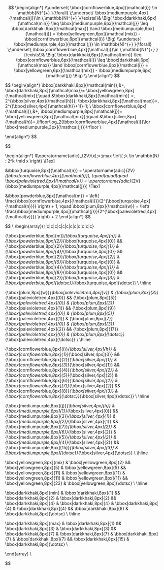 $$
\begin{align*}
  \\\underset{ \bbox[cornflowerblue,4px]{\mathcal{i}} \in \mathbb{N}^{+} }{\forall}
  \;\underset{ \bbox[mediumpurple,4px]{\mathcal{j}}\in \,\mathbb{N}^{+}  }{\exists!}& 
  \Big(
  \bbox[darkkhaki,6px]{\mathcal{min}} \leq 
  \bbox[mediumpurple,6px]{\mathcal{j}} \leq
  \bbox[darkkhaki,6px]{\mathcal{max}} \land
  \bbox[mediumpurple,6px]{\mathcal{j}} =
  \bbox[yellowgreen,6px]{\mathcal{mix}} -
  \bbox[cornflowerblue,6px]{\mathcal{i}}
  \Big)
  \\\underset{ \bbox[mediumpurple,4px]{\mathcal{j}} \in \mathbb{N}^{+} }{\forall}
  \;\underset{ \bbox[cornflowerblue,4px]{\mathcal{i}}\in \,\mathbb{N}^{+} }{\exists!}& 
  \Big(
  \bbox[darkkhaki,6px]{\mathcal{min}} \leq 
  \bbox[cornflowerblue,6px]{\mathcal{i}} \leq
  \bbox[darkkhaki,6px]{\mathcal{max}} \land
  \bbox[cornflowerblue,6px]{\mathcal{i}} =
  \bbox[yellowgreen,6px]{\mathcal{mix}} -
  \bbox[mediumpurple,6px]{\mathcal{j}}
  \Big)
  \\ 
\end{align*}
$$

$$
\begin{align*}
  \bbox[darkkhaki,8px]{\mathcal{min}}\,&+\,
  \bbox[darkkhaki,8px]{\mathcal{max}}=
  \bbox[yellowgreen,8px]{\mathcal{mix}}\;\quad
  &\bbox[darkkhaki,8px]{\mathcal{min}} =\, 2^{\bbox[silver,4px]{\mathcal{h}}}\; 
  \bbox[darkkhaki,8px]{\mathcal{max}}=\, 2^{(\bbox[silver,4px]{\mathcal{h}}+1)}-1\; 
  \\
  \bbox[cornflowerblue,8px]{\mathcal{i}}\,&+\,
  \bbox[mediumpurple,8px]{\mathcal{j}}=
  \bbox[yellowgreen,8px]{\mathcal{mix}}\;\quad
  &\bbox[silver,8px]{\mathcal{h}}=\,\lfloor\log_2(\bbox[cornflowerblue,4px]{\mathcal{i}}\lor
  \bbox[mediumpurple,3px]{\mathcal{j}})\rfloor
  \\
  
  \end{align*}
  $$

$$

\begin{align*}
&\operatorname{adic}_{2V}(x)\;=\;\max \left\{ \;k \in \mathbb{N} : 2^k \mid x \right\} \\[1ex]

&\bbox[turquoise,8px]{\mathcal{n}} = \operatorname{adic}_{2V}(\bbox[cornflowerblue,4px]{\mathcal{i}}), \quad\quad\quad
\bbox[palevioletred,8px]{\mathcal{v}} = \operatorname{adic}_{2V}(\bbox[mediumpurple,4px]{\mathcal{j}}) \\[1ex]

&\bbox[powderblue,8px]{\mathcal{m}} = \left( \frac{\bbox[cornflowerblue,4px]{\mathcal{i}}}{2^{\bbox[turquoise,4px]{\mathcal{n}}}} \right) + 1, \quad
\bbox[plum,8px]{\mathcal{w}} = \left( \frac{\bbox[mediumpurple,4px]{\mathcal{j}}}{2^{\bbox[palevioletred,4px]{\mathcal{v}}}} \right) + 2
\end{align*}
$$

  $$
  \\
  \begin{array}{r|c|c|c|c|c|c|c|c|c|c|c|c} 
  
  {\bbox[powderblue,8px]{m}}_{\bbox[turquoise,4px]{n}} & 
  {\bbox[powderblue,8px]{2}}_{\bbox[turquoise,4px]{0}} && 
  {\bbox[powderblue,8px]{2}}_{\bbox[turquoise,4px]{1}} & 
  {\bbox[powderblue,8px]{4}}_{\bbox[turquoise,4px]{0}} && 
  {\bbox[powderblue,8px]{2}}_{\bbox[turquoise,4px]{2}} & 
  {\bbox[powderblue,8px]{6}}_{\bbox[turquoise,4px]{0}} & 
  {\bbox[powderblue,8px]{4}}_{\bbox[turquoise,4px]{1}} & 
  {\bbox[powderblue,8px]{8}}_{\bbox[turquoise,4px]{0}} && 
  {\bbox[powderblue,8px]{2}}_{\bbox[turquoise,4px]{3}} & 
  {\bbox[powderblue,8px]{\dotsc}}_{\bbox[turquoise,4px]{\dotsc}} \\ \hline
  
  
  {\bbox[plum,8px]{w}}_{\bbox[palevioletred,4px]{v}} &
  {\bbox[plum,8px]{3}}_{\bbox[palevioletred,4px]{0}}  &&
  {\bbox[plum,8px]{5}}_{\bbox[palevioletred,4px]{0}} &
  {\bbox[plum,8px]{3}}_{\bbox[palevioletred,4px]{1}} &&
  {\bbox[plum,8px]{9}}_{\bbox[palevioletred,4px]{0}} &
  {\bbox[plum,8px]{5}}_{\bbox[palevioletred,4px]{1}} &
  {\bbox[plum,8px]{7}}_{\bbox[palevioletred,4px]{0}} &
  {\bbox[plum,8px]{3}}_{\bbox[palevioletred,4px]{2}} &&
  {\bbox[plum,8px]{17}}_{\bbox[palevioletred,4px]{0}} &
  {\bbox[plum,8px]{\dotsc}}_{\bbox[palevioletred,4px]{\dotsc}} \\ \hline

  {\bbox[cornflowerblue,8px]{i}}_{\bbox[silver,4px]{h}} &
  {\bbox[cornflowerblue,8px]{1}}_{\bbox[silver,4px]{0}} &&
  {\bbox[cornflowerblue,8px]{2}}_{\bbox[silver,4px]{1}} &
  {\bbox[cornflowerblue,8px]{3}}_{\bbox[silver,4px]{1}} &&
  {\bbox[cornflowerblue,8px]{4}}_{\bbox[silver,4px]{2}} &
  {\bbox[cornflowerblue,8px]{5}}_{\bbox[silver,4px]{2}} &
  {\bbox[cornflowerblue,8px]{6}}_{\bbox[silver,4px]{2}} &
  {\bbox[cornflowerblue,8px]{7}}_{\bbox[silver,4px]{2}} &&
  {\bbox[cornflowerblue,8px]{8}}_{\bbox[silver,4px]{3}} &
  {\bbox[cornflowerblue,8px]{\dotsc}}_{\bbox[silver,4px]{\dotsc}} \\ \hline
  
  
  {\bbox[mediumpurple,8px]{j}}_{\bbox[silver,4px]{h}} &
  {\bbox[mediumpurple,8px]{1}}_{\bbox[silver,4px]{0}} &&
  {\bbox[mediumpurple,8px]{3}}_{\bbox[silver,4px]{1}} &
  {\bbox[mediumpurple,8px]{2}}_{\bbox[silver,4px]{1}} &&
  {\bbox[mediumpurple,8px]{7}}_{\bbox[silver,4px]{2}} &
  {\bbox[mediumpurple,8px]{6}}_{\bbox[silver,4px]{2}} &
  {\bbox[mediumpurple,8px]{5}}_{\bbox[silver,4px]{2}} &
  {\bbox[mediumpurple,8px]{4}}_{\bbox[silver,4px]{2}} &&
  {\bbox[mediumpurple,8px]{15}}_{\bbox[silver,4px]{3}} &
  {\bbox[mediumpurple,8px]{\dotsc}}_{\bbox[silver,4px]{\dotsc}} \\ \hline
  
  \bbox[yellowgreen,8px]{mix} & 
  \bbox[yellowgreen,8px]{2} && 
  \bbox[yellowgreen,8px]{5} & 
  \bbox[yellowgreen,8px]{5} && 
  \bbox[yellowgreen,8px]{11} & 
  \bbox[yellowgreen,8px]{11} & 
  \bbox[yellowgreen,8px]{11} & 
  \bbox[yellowgreen,8px]{11} && 
  \bbox[yellowgreen,8px]{23} & 
  \bbox[yellowgreen,8px]{\dotsc} \\ \hline  
  
  \bbox[darkkhaki,8px]{min} & 
  \bbox[darkkhaki,8px]{1} && 
  \bbox[darkkhaki,8px]{2} & 
  \bbox[darkkhaki,8px]{2} && 
  \bbox[darkkhaki,8px]{4} & 
  \bbox[darkkhaki,8px]{4} & 
  \bbox[darkkhaki,8px]{4} & 
  \bbox[darkkhaki,8px]{4} && 
  \bbox[darkkhaki,8px]{8} & 
  \bbox[darkkhaki,8px]{\dotsc} \\ \hline
  
  \bbox[darkkhaki,8px]{max} & 
  \bbox[darkkhaki,8px]{1} && 
  \bbox[darkkhaki,8px]{3} & 
  \bbox[darkkhaki,8px]{3} && 
  \bbox[darkkhaki,8px]{7} & 
  \bbox[darkkhaki,8px]{7} & 
  \bbox[darkkhaki,8px]{7} & 
  \bbox[darkkhaki,8px]{7} && 
  \bbox[darkkhaki,8px]{15} & 
  \bbox[darkkhaki,8px]{\dotsc} \\
  
  \end{array}
  \\
  
$$


